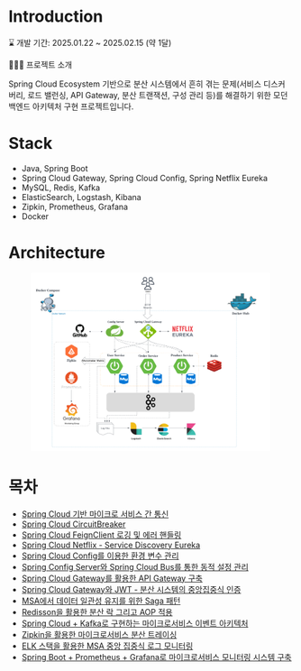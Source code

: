 # Introduction

⌛️ 개발 기간: 2025.01.22 ~ 2025.02.15 (약 1달)

👨🏻‍💻 프로젝트 소개

Spring Cloud Ecosystem 기반으로 분산 시스템에서 흔히 겪는 문제(서비스 디스커버리, 로드 밸런싱, API Gateway, 분산 트랜잭션, 구성 관리 등)를 해결하기 위한 모던 백엔드 아키텍처 구현 프로젝트입니다.


# Stack

- Java, Spring Boot
- Spring Cloud Gateway, Spring Cloud Config, Spring Netflix Eureka
- MySQL, Redis, Kafka
- ElasticSearch, Logstash, Kibana
- Zipkin, Prometheus, Grafana
- Docker

# Architecture 

<figure align="center">
<img src="./Spring Cloud Architecture.png">
<figcaption></figcaption>
</figure>

# 목차 

- [Spring Cloud 기반 마이크로 서비스 간 통신](https://seung-il-bang.github.io/spring%20cloud/msa/2025/02/10/Spring-Cloud-%EA%B8%B0%EB%B0%98-%EB%A7%88%EC%9D%B4%ED%81%AC%EB%A1%9C%EC%84%9C%EB%B9%84%EC%8A%A4-%EA%B5%AC%EC%B6%95-%EA%B3%BC%EC%A0%95/)
- [Spring Cloud CircuitBreaker](https://seung-il-bang.github.io/spring%20cloud/msa/2025/02/11/Spring-Cloud-Client-CircuitBreaker/)
- [Spring Cloud FeignClient 로깅 및 에러 핸들링](https://seung-il-bang.github.io/spring%20cloud/msa/2025/02/15/Spring-Cloud-FeignClient/)
- [Spring Cloud Netflix - Service Discovery Eureka](https://seung-il-bang.github.io/spring%20cloud/msa/2025/02/16/Service-Discovery-Eureka/)
- [Spring Cloud Config를 이용한 환경 변수 관리](https://seung-il-bang.github.io/spring%20cloud/msa/2025/02/17/Spring-Cloud-Config-Server/)
- [Spring Config Server와 Spring Cloud Bus를 통한 동적 설정 관리](https://seung-il-bang.github.io/spring%20cloud/msa/2025/02/17/Spring-Cloud-Bus/)
- [Spring Cloud Gateway를 활용한 API Gateway 구축](https://seung-il-bang.github.io/spring%20cloud/msa/2025/02/18/Spring-Cloud-Gateway/)
- [Spring Cloud Gateway와 JWT - 분산 시스템의 중앙집중식 인증](https://seung-il-bang.github.io/spring%20cloud/msa/2025/02/19/Spring-Cloud-Gateway-Security/)
- [MSA에서 데이터 일관성 유지를 위한 Saga 패턴](https://seung-il-bang.github.io/spring%20cloud/msa/2025/02/22/MSA-SAGA-Pattern/)
- [Redisson을 활용한 분산 락 그리고 AOP 적용](https://seung-il-bang.github.io/msa/redis/2025/02/22/Redisson-Lock-and-AOP/)
- [Spring Cloud + Kafka로 구현하는 마이크로서비스 이벤트 아키텍처](https://seung-il-bang.github.io/spring%20cloud/msa/kafka/2025/02/22/Spring-Cloud-Kafka-EventArchitecture/)
- [Zipkin을 활용한 마이크로서비스 분산 트레이싱](https://seung-il-bang.github.io/spring%20cloud/zipkin/msa/2025/02/23/Zipkin-Distributed-Tracing/)
- [ELK 스택을 활용한 MSA 중앙 집중식 로그 모니터링](https://seung-il-bang.github.io/msa/elk/2025/02/24/ELK-Stack-Log-Analysis/)
- [Spring Boot + Prometheus + Grafana로 마이크로서비스 모니터링 시스템 구축](https://seung-il-bang.github.io/msa/monitoring/prometheus/grafana/2025/02/24/Prometheus-Grafana-Monitoring/)